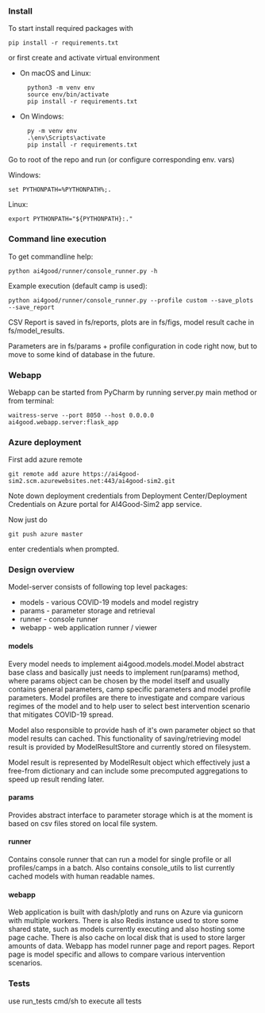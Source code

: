 ### Install 

To start install required packages with 

    pip install -r requirements.txt
    
or first create and activate virtual environment

* On macOS and Linux:

        python3 -m venv env
        source env/bin/activate
        pip install -r requirements.txt

* On Windows:

        py -m venv env
        .\env\Scripts\activate
        pip install -r requirements.txt


    

Go to root of the repo and run (or configure corresponding env. vars)

Windows: 
    
    set PYTHONPATH=%PYTHONPATH%;.
    
Linux:

    export PYTHONPATH="${PYTHONPATH}:."
    
### Command line execution 
    
To get commandline help:
    
    python ai4good/runner/console_runner.py -h
    
    
Example execution (default camp is used):

    python ai4good/runner/console_runner.py --profile custom --save_plots --save_report
    
CSV Report is  saved in fs/reports, plots are in fs/figs, model result cache in fs/model_results.

Parameters are in fs/params + profile configuration in code right now, but to move to some kind of database in the future.


### Webapp

Webapp can be started from PyCharm by running server.py main method or from terminal:

    waitress-serve --port 8050 --host 0.0.0.0 ai4good.webapp.server:flask_app
    
### Azure deployment

First add azure remote

    git remote add azure https://ai4good-sim2.scm.azurewebsites.net:443/ai4good-sim2.git
    
 Note down deployment credentials from Deployment Center/Deployment Credentials on Azure portal for AI4Good-Sim2 app service.
 
 Now just do 
    
    git push azure master

enter credentials when prompted.
    
### Design overview

Model-server consists of following top level packages:

* models - various COVID-19 models and model registry
* params - parameter storage and retrieval
* runner - console runner
* webapp - web application runner / viewer

 #### models
 Every model needs to implement ai4good.models.model.Model abstract base class and basically just needs
 to implement run(params) method, where params object can be chosen by the model itself and usually 
 contains general parameters, camp specific parameters and model profile parameters. Model profiles
 are there to investigate and compare various regimes of the model and to help user to select best
 intervention scenario that mitigates COVID-19 spread.
 
 Model also responsible to provide hash of it's own parameter object so that model results can cached. 
 This functionality of saving/retrieving model result is provided by ModelResultStore and currently 
 stored on filesystem.  
 
 Model result is represented by ModelResult object which effectively just a free-from dictionary and
 can include some precomputed aggregations to speed up result rending later.
 
 
 
#### params
Provides abstract interface to parameter storage which is at the moment is based on csv files 
stored on local file system.  
 
    
#### runner

Contains console runner that can run a model for single profile or all profiles/camps in a batch.
Also contains console_utils to list currently cached models with human readable names.


#### webapp

Web application is built with dash/plotly and runs on Azure via gunicorn with multiple workers. There is also Redis
instance used to store some shared state, such as models currently executing and also hosting some page cache. There is
also cache on local disk that is used to store larger amounts of data. Webapp has model runner page and report pages.
Report page is model specific and allows to compare various intervention scenarios.  


### Tests
use run_tests cmd/sh to execute all tests